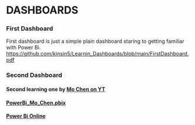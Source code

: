 
# DASHBOARDS

### First Dashboard
First dashboard is just a simple plain dashboard staring to getting familiar with Power Bi.
https://github.com/kinsin5/Learnin_Dashboards/blob/main/FirstDashboard.pdf

### Second Dashboard
#### Second learning one by [Mo Chen on YT](https://www.youtube.com/watch?v=BLxW9ZSuuVI)
#### [PowerBi_Mo_Chen.pbix](https://github.com/kinsin5/Learnin_Dashboards/blob/main/PowerBi_Mo_Chen.pbix)
#### [Power Bi Online](https://app.powerbi.com/groups/me/reports/a117a6e4-9c51-4341-bf99-ee7bb5ca1f58/a4f274f090a2994019ed?experience=power-bi)
